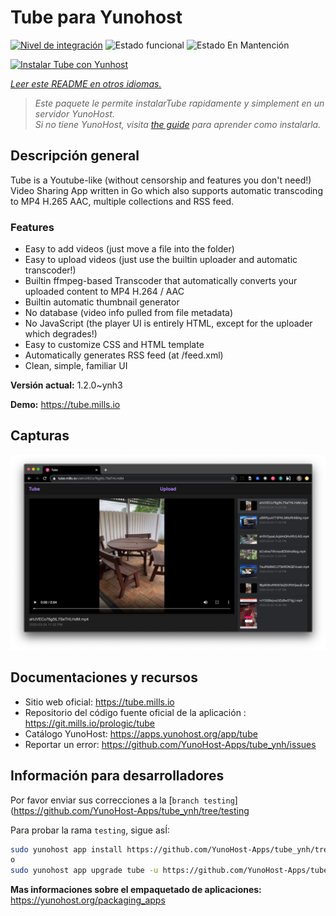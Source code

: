 <!--
Este archivo README esta generado automaticamente<https://github.com/YunoHost/apps/tree/master/tools/readme_generator>
No se debe editar a mano.
-->

# Tube para Yunohost

[![Nivel de integración](https://dash.yunohost.org/integration/tube.svg)](https://dash.yunohost.org/appci/app/tube) ![Estado funcional](https://ci-apps.yunohost.org/ci/badges/tube.status.svg) ![Estado En Mantención](https://ci-apps.yunohost.org/ci/badges/tube.maintain.svg)

[![Instalar Tube con Yunhost](https://install-app.yunohost.org/install-with-yunohost.svg)](https://install-app.yunohost.org/?app=tube)

*[Leer este README en otros idiomas.](./ALL_README.md)*

> *Este paquete le permite instalarTube rapidamente y simplement en un servidor YunoHost.*  
> *Si no tiene YunoHost, visita [the guide](https://yunohost.org/install) para aprender como instalarla.*

## Descripción general

Tube is a Youtube-like (without censorship and features you don't need!) Video Sharing App written in Go which also supports automatic transcoding to MP4 H.265 AAC, multiple collections and RSS feed.

### Features

- Easy to add videos (just move a file into the folder)
- Easy to upload videos (just use the builtin uploader and automatic transcoder!)
- Builtin ffmpeg-based Transcoder that automatically converts your uploaded content to MP4 H.264 / AAC
- Builtin automatic thumbnail generator
- No database (video info pulled from file metadata)
- No JavaScript (the player UI is entirely HTML, except for the uploader which degrades!)
- Easy to customize CSS and HTML template
- Automatically generates RSS feed (at /feed.xml)
- Clean, simple, familiar UI


**Versión actual:** 1.2.0~ynh3

**Demo:** <https://tube.mills.io>

## Capturas

![Captura de Tube](./doc/screenshots/screenshot.png)

## Documentaciones y recursos

- Sitio web oficial: <https://tube.mills.io>
- Repositorio del código fuente oficial de la aplicación : <https://git.mills.io/prologic/tube>
- Catálogo YunoHost: <https://apps.yunohost.org/app/tube>
- Reportar un error: <https://github.com/YunoHost-Apps/tube_ynh/issues>

## Información para desarrolladores

Por favor enviar sus correcciones a la [`branch testing`](https://github.com/YunoHost-Apps/tube_ynh/tree/testing

Para probar la rama `testing`, sigue asÍ:

```bash
sudo yunohost app install https://github.com/YunoHost-Apps/tube_ynh/tree/testing --debug
o
sudo yunohost app upgrade tube -u https://github.com/YunoHost-Apps/tube_ynh/tree/testing --debug
```

**Mas informaciones sobre el empaquetado de aplicaciones:** <https://yunohost.org/packaging_apps>
